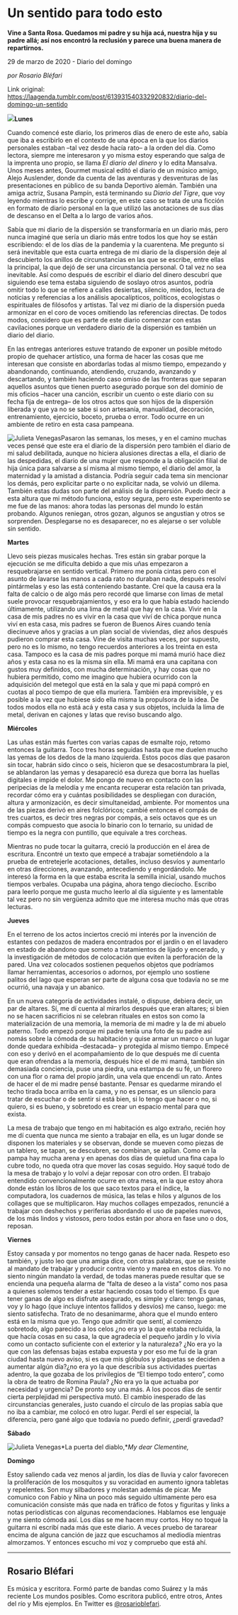 # Un sentido para todo esto

**Vine a Santa Rosa. Quedamos mi padre y su hija acá, nuestra hija y su padre allá; así nos encontró la reclusión y parece una buena manera de repartirnos.**

29 de marzo de 2020 - Diario del domingo

_por Rosario Bléfari_

Link original: https://laagenda.tumblr.com/post/613931540332920832/diario-del-domingo-un-sentido

![](https://64.media.tumblr.com/72e7c23a285d5cecbfe8724dd8da4ff3/eed42ff2a60c4c22-b5/s500x750/867f8dd862c0f668758b3d2b8d599c4be52b1bca.jpg)**Lunes**  


Cuando comencé este diario, los primeros días de enero de este año, sabía que iba a escribirlo en el contexto de una época en la que los diarios personales estaban –tal vez desde hacía rato– a la orden del día. Como lectora, siempre me interesaron y yo misma estoy esperando que salga de la imprenta uno propio, se llama *El diario del dinero* y lo edita Mansalva.  Unos meses antes, Gourmet musical editó el diario de un músico amigo, Alejo Auslender, donde da cuenta de las aventuras y desventuras de las presentaciones en público de su banda Deportivo alemán. También una amiga actriz, Susana Pampín, está terminando su *Diario del Tigre*, que voy leyendo mientras lo escribe y corrige, en este caso se trata de una ficción en formato de diario personal en la que utilizó las anotaciones de sus días de descanso en el Delta a lo largo de varios años.

Sabía que mi diario de la dispersión se transformaría en un diario más, pero nunca imaginé que sería un diario más entre todos los que hoy se están escribiendo: el de los días de la pandemia y la cuarentena. Me pregunto si será inevitable que esta cuarta entrega de mi diario de la dispersión deje al descubierto los anillos de circunstancias en las que se escribe, entre ellas la principal, la que dejó de ser una circunstancia personal. O tal vez no sea inevitable. Así como después de escribir el diario del dinero descubrí que siguiendo ese tema estaba siguiendo de soslayo otros asuntos, podría omitir todo lo que se refiere a calles desiertas, silencio, miedos, lectura de noticias y referencias a los análisis apocalípticos, políticos, ecologistas o espirituales de filósofos y artistas. Tal vez mi diario de la dispersión pueda armonizar en el coro de voces omitiendo las referencias directas. De todos modos, considero que es parte de este diario comenzar con estas cavilaciones porque un verdadero diario de la dispersión es también un diario del diario. 

En las entregas anteriores estuve tratando de exponer un posible método propio de quehacer artístico, una forma de hacer las cosas que me interesan que consiste en abordarlas todas al mismo tiempo, empezando y abandonando, continuando, atendiendo, cruzando, avanzando y descartando, y también haciendo caso omiso de las fronteras que separan aquellos asuntos que tienen puerto asegurado porque son del dominio de mis oficios –hacer una canción, escribir un cuento o este diario con su fecha fija de entrega– de los otros actos que son hijos de la dispersión liberada y que ya no se sabe si son artesanía, manualidad, decoración, entrenamiento, ejercicio, boceto, prueba o error. Todo ocurre en un ambiente de retiro en esta casa pampeana. 

![Julieta Venegas](https://64.media.tumblr.com/dc7351b599501178977d7210fb476fc7/eed42ff2a60c4c22-a6/s250x400/8af8d6c69b709a9085cc36424f00849051e92b69.jpg)Pasaron las semanas, los meses, y en el camino muchas veces pensé que este era el diario de la dispersión pero también el diario de mi salud debilitada, aunque no hiciera alusiones directas a ella, el diario de las despedidas, el diario de una mujer que responde a la obligación filial de hija única para salvarse a sí misma al mismo tiempo, el diario del amor, la maternidad y la amistad a distancia. Podría seguir cada tema sin mencionar los demás, pero explicitar parte o no explicitar nada, se volvió un dilema. También estas dudas son parte del análisis de la dispersión. Puedo decir a esta altura que mi método funciona, estoy segura, pero este experimento se me fue de las manos: ahora todas las personas del mundo lo están probando. Algunos reniegan, otros gozan, algunos se angustian y otros se sorprenden. Desplegarse no es desaparecer, no es alejarse o ser voluble sin sentido. 

**Martes**

Llevo seis piezas musicales hechas. Tres están sin grabar porque la ejecución se me dificulta debido a que mis uñas empezaron a resquebrajarse en sentido vertical. Primero me ponía cintas pero con el asunto de lavarse las manos a cada rato no duraban nada, después resolví pintármelas y eso las está conteniendo bastante. Creí que la causa era la falta de calcio o de algo más pero recordé que limarse con limas de metal suele provocar resquebrajamientos, y eso era lo que había estado haciendo últimamente, utilizando una lima de metal que hay en la casa.  Vivir en la casa de mis padres no es vivir en la casa que viví de chica porque nunca viví en esta casa, mis padres se fueron de Buenos Aires cuando tenía diecinueve años y gracias a un plan social de viviendas, diez años después pudieron comprar esta casa. Vine de visita muchas veces, por supuesto, pero no es lo mismo, no tengo recuerdos anteriores a los treinta en esta casa. Tampoco es la casa de mis padres porque mi mamá murió hace diez años y esta casa no es la misma sin ella. Mi mamá era una capitana con gustos muy definidos, con mucha determinación, y hay cosas que no hubiera permitido, como me imagino que hubiera ocurrido con la adquisición del metegol que está en la sala y que mi papá compró en cuotas al poco tiempo de que ella muriera. También era imprevisible, y es posible a la vez que hubiese sido ella misma la propulsora de la idea. De todos modos ella no está acá y esta casa y sus objetos, incluida la lima de metal, derivan en cajones y latas que reviso buscando algo. 

**Miércoles**

Las uñas están más fuertes con varias capas de esmalte rojo, retomo entonces la guitarra. Toco tres horas seguidas hasta que me duelen mucho las yemas de los dedos de la mano izquierda. Estos pocos días que pasaron sin tocar, habrán sido cinco o seis, hicieron que se desacostumbrara la piel, se ablandaron las yemas y desapareció esa dureza que borra las huellas digitales e impide el dolor. Me pongo de nuevo en contacto con las peripecias de la melodía y me encanta recuperar esta relación tan privada, recordar cómo era y cuántas posibilidades se despliegan con duración, altura y armonización, es decir simultaneidad, ambiente. Por momentos una de las piezas derivó en aires folclóricos;  cambié entonces el compás de tres cuartos, es decir tres negras por compás, a seis octavos que es un compás compuesto que asocia lo binario con lo ternario, su unidad de tiempo es la negra con puntillo, que equivale a tres corcheas.

Mientras no pude tocar la guitarra, creció la producción en el área de escritura. Encontré un texto que empecé a trabajar sometiéndolo a la prueba de entretejerle acotaciones, detalles, incluso desvíos y aumentarlo en otras direcciones, avanzando, antecediendo y engordándolo. Me interesó la forma en la que estaba escrita la semilla inicial, usando muchos tiempos verbales. Ocupaba una página, ahora tengo dieciocho. Escribo para leerlo porque me gusta mucho leerlo al día siguiente y es lamentable tal vez pero no sin vergüenza admito que me interesa mucho más que otras lecturas. 

**Jueves**

En el terreno de los actos inciertos creció mi interés por la invención de estantes con pedazos de madera encontrados por el jardín o en el lavadero en estado de abandono que someto a tratamientos de lijado y encerado, y la investigación de métodos de colocación que eviten la perforación de la pared. Una vez colocados sostienen pequeños objetos que podríamos llamar herramientas, accesorios o adornos, por ejemplo uno sostiene palitos del lago que esperan ser parte de alguna cosa que todavía no se me ocurrió, una navaja y un abanico.

En un nueva categoría de actividades instalé, o dispuse, debiera decir, un par de altares. Sí, me dí cuenta  al mirarlos después que eran altares; si bien no se hacen sacrificios ni se celebran rituales en estos son como la materialización de una memoria, la memoria de mi madre y la de mi abuelo paterno. Todo empezó porque mi padre tenía una foto de su padre así nomás sobre la cómoda de su habitación y quise armar un marco o un lugar donde quedara exhibida –destacada– y protegida al mismo tiempo. Empecé con eso y derivó en el acompañamiento de lo que después me dí cuenta que eran ofrendas a la memoria, después hice el de mi mamá, también sin demasiada conciencia, puse una piedra, una estampa de su fé, un florero con una flor o rama del propio jardín, una vela que encendí un rato. Antes de hacer el de mi madre pensé bastante. Pensar es quedarme mirando el techo tirada boca arriba en la cama, y no es pensar, es un silencio para tratar de escuchar o de sentir si está bien, si lo tengo que hacer o no, si quiero, si es bueno, y sobretodo es crear un espacio mental para que exista.

La mesa de trabajo que tengo en mi habitación es algo extraño, recién hoy me dí cuenta que nunca me siento a trabajar en ella, es un lugar donde se disponen los materiales y se observan, donde se mueven como piezas de un tablero, se tapan, se descubren, se combinan, se apilan. Como en la pampa hay mucha arena y en apenas dos días de quietud una fina capa lo cubre todo, no queda otra que mover las cosas seguido. Hoy saqué todo de la mesa de trabajo y lo volví a dejar reposar con otro orden. El trabajo entendido convencionalmente ocurre en otra mesa, en la que estoy ahora donde están los libros de los que saco textos para el índice, la computadora, los cuadernos de música, las telas e hilos y algunos de los collages que se multiplicaron. Hay muchos collages empezados, renuncié a trabajar con deshechos y periferias abordando el uso de papeles nuevos, de los más lindos y vistosos, pero todos están por ahora en fase uno o dos, reposan.

**Viernes**

Estoy cansada y por momentos no tengo ganas de hacer nada. Respeto eso también, y justo leo que una amiga dice, con otras palabras, que se resiste al mandato de trabajar y producir contra viento y marea en estos días. Yo no siento ningún mandato la verdad, de todas maneras puede resultar que se encienda una pequeña alarma de “falta de deseo a la vista” como nos pasa a quienes solemos tender a estar haciendo cosas todo el tiempo. Es que tener ganas de algo es disfrute asegurado, es simple y claro: tengo ganas, voy y lo hago (que incluye intentos fallidos y desvíos) me canso, luego: me siento satisfecha. Trato de no desanimarme, ahora que el mundo entero está en la misma que yo. Tengo que admitir que sentí, al comienzo sobretodo, algo parecido a los celos ¿no era yo la que estaba recluida, la que hacía cosas en su casa, la que agradecía el pequeño jardín y lo vivía como un contacto suficiente con el exterior y la naturaleza? ¿No era yo la que con las defensas bajas estaba expuesta y por eso me fui de la gran ciudad hasta nuevo aviso, si es que mis glóbulos y plaquetas se deciden a aumentar algún día?¿no era yo la que describía sus actividades puertas adentro, la que gozaba de los privilegios de “El tiempo todo entero”, como la obra de teatro de Romina Paula? ¿No era yo la que actuaba por necesidad y urgencia? De pronto soy una más. A los pocos días de sentir cierta perplejidad mi perspectiva mutó. El cambio inesperado de las circunstancias generales, justo cuando el círculo de las propias sabía que no iba a cambiar, me colocó en otro lugar. Perdí el ser especial, la diferencia, pero gané algo que todavía no puedo definir, ¿perdí gravedad?

**Sábado**

![Julieta Venegas](https://64.media.tumblr.com/0e330dc8b4a38c667a2a36644ba2c24c/eed42ff2a60c4c22-02/s250x400/17b0c0847abe0884d5b76ecd48c9beae85c8a7dc.jpg)*La puerta del diablo,**My dear Clementine,*  
  
**Domingo**

Estoy saliendo cada vez menos al jardín, los días de lluvia y calor favorecen la proliferación de los mosquitos y su voracidad en aumento ignora tabletas y repelentes. Son muy silbadores y molestan además de picar. Me comunico con Fabio y Nina un poco más seguido ultimamente pero esa comunicación consiste más que nada en tráfico de fotos y figuritas y links a notas periodísticas con algunas recomendaciones. Hablamos ese lenguaje y me siento cómoda así. Los días se me hacen muy cortos. Hoy no toqué la guitarra ni escribí nada más que este diario. A veces pruebo de tararear encima de alguna canción de jazz que escuchamos al mediodía mientras almorzamos. Y entonces escucho mi voz y compruebo que está ahí.



---

Rosario Bléfari
---------------

 Es música y escritora. Formó parte de bandas como Suárez y la más reciente Los mundos posibles. Como escritora publicó, entre otros, Antes del río y Mis ejemplos. En Twitter es [@rosarioblefari](https://twitter.com/rosarioblefari). 


